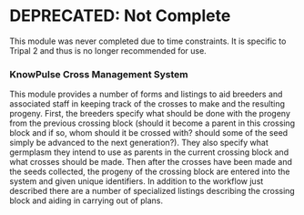 # DEPRECATED: Not Complete

This module was never completed due to time constraints. It is specific to Tripal 2 and thus is no longer recommended for use.

### KnowPulse Cross Management System
This module provides a number of forms and listings to aid breeders and associated staff in keeping track of the crosses to 
make and the resulting progeny. First, the breeders specify what should be done with the progeny from the previous crossing 
block (should it become a parent in this crossing block and if so, whom should it be crossed with? should some of the seed 
simply be advanced to the next generation?). They also specify what germplasm they intend to use as parents in the current 
crossing block and what crosses should be made. Then after the crosses have been made and the seeds collected, the progeny 
of the crossing block are entered into the system and given unique identifiers. In addition to the workflow just described
there are a number of specialized listings describing the crossing block and aiding in carrying out of plans.
